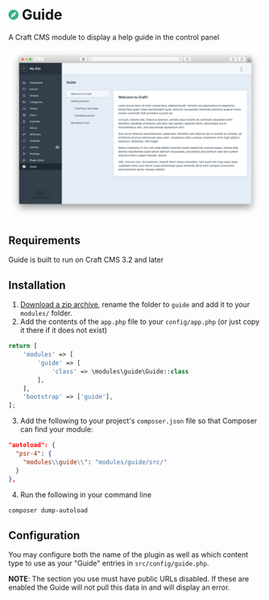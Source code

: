 # <img src="src/icon.svg" width="20" /> Guide
A Craft CMS module to display a help guide in the control panel

<img src="images/guide.png">

## Requirements
Guide is built to run on Craft CMS 3.2 and later

## Installation
1. [Download a zip archive](https://github.com/trendyminds/guide/archive/master.zip), rename the folder to `guide` and add it to your `modules/` folder.
2. Add the contents of the `app.php` file to your `config/app.php` (or just copy it there if it does not exist)
```php
return [
    'modules' => [
        'guide' => [
            'class' => \modules\guide\Guide::class
        ],
    ],
    'bootstrap' => ['guide'],
];
```
3. Add the following to your project's `composer.json` file so that Composer can find your module:
```json
"autoload": {
  "psr-4": {
    "modules\\guide\\": "modules/guide/src/"
  }
},
```

4. Run the following in your command line
```sh
composer dump-autoload
```

## Configuration

You may configure both the name of the plugin as well as which content type to use as your "Guide" entries in `src/config/guide.php`.

**NOTE**: The section you use must have public URLs disabled. If these are enabled the Guide will not pull this data in and will display an error.
